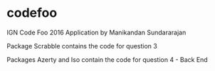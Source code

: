 # codefoo
IGN Code Foo 2016 Application by Manikandan Sundararajan

Package Scrabble contains the code for question 3

Packages Azerty and Iso contain the code for question 4 - Back End
